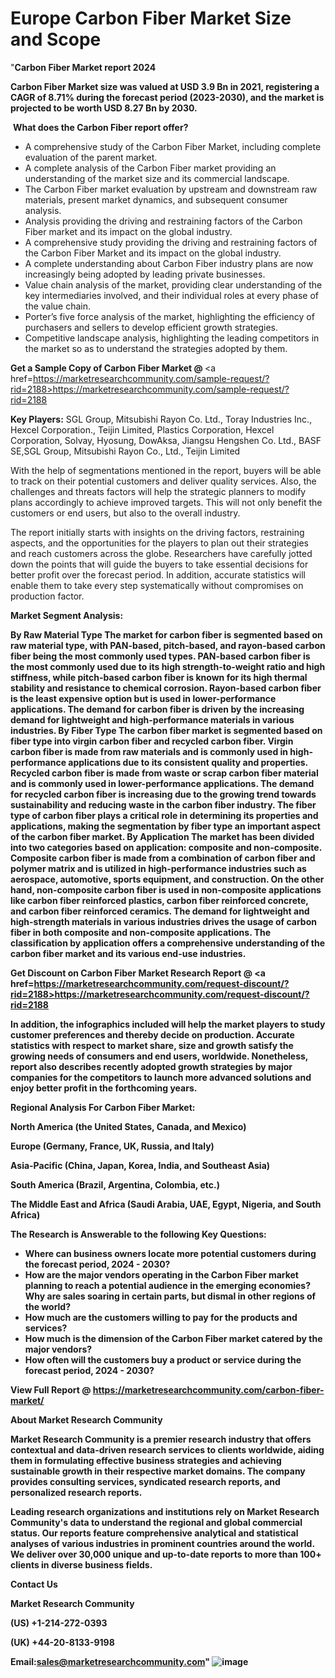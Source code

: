 # Europe Carbon Fiber Market Size and Scope 
"<strong>Carbon Fiber Market report 2024</strong>

<strong>Carbon Fiber Market size was valued at USD 3.9 Bn in 2021, registering a CAGR of 8.71% during the forecast period (2023-2030), and the market is projected to be worth USD 8.27 Bn by 2030.</strong>

 <strong><b>What does the Carbon Fiber report offer?</b></strong>
<ul>
  <li>A comprehensive study of the Carbon Fiber Market, including complete evaluation of the parent market.</li>
  <li>A complete analysis of the Carbon Fiber market providing an understanding of the market size and its commercial landscape.</li>
  <li>The Carbon Fiber market evaluation by upstream and downstream raw materials, present market dynamics, and subsequent consumer analysis.</li>
  <li>Analysis providing the driving and restraining factors of the Carbon Fiber market and its impact on the global industry.</li>
  <li>A comprehensive study providing the driving and restraining factors of the Carbon Fiber Market and its impact on the global industry.</li>
  <li>A complete understanding about Carbon Fiber industry plans are now increasingly being adopted by leading private businesses.</li>
  <li>Value chain analysis of the market, providing clear understanding of the key intermediaries involved, and their individual roles at every phase of the value chain.</li>
  <li>Porter’s five force analysis of the market, highlighting the efficiency of purchasers and sellers to develop efficient growth strategies.</li>
  <li>Competitive landscape analysis, highlighting the leading competitors in the market so as to understand the strategies adopted by them.</li>
</ul>

<strong>Get a Sample Copy of Carbon Fiber Market @ </strong><a href=https://marketresearchcommunity.com/sample-request/?rid=2188><u>https://marketresearchcommunity.com/sample-request/?rid=2188</u></a>

<strong>Key Players:</strong> 
SGL Group, Mitsubishi Rayon Co. Ltd., Toray Industries Inc., Hexcel Corporation., Teijin Limited, Plastics Corporation, Hexcel Corporation, Solvay, Hyosung, DowAksa, Jiangsu Hengshen Co. Ltd., BASF SE,SGL Group, Mitsubishi Rayon Co., Ltd., Teijin Limited

With the help of segmentations mentioned in the report, buyers will be able to track on their potential customers and deliver quality services. Also, the challenges and threats factors will help the strategic planners to modify plans accordingly to achieve improved targets. This will not only benefit the customers or end users, but also to the overall industry.

The report initially starts with insights on the driving factors, restraining aspects, and the opportunities for the players to plan out their strategies and reach customers across the globe. Researchers have carefully jotted down the points that will guide the buyers to take essential decisions for better profit over the forecast period. In addition, accurate statistics will enable them to take every step systematically without compromises on production factor.

<strong>Market Segment Analysis:</strong>

<strong><strong>By Raw Material Type</strong></h4>
The market for carbon fiber is segmented based on raw material type, with PAN-based, pitch-based, and rayon-based carbon fiber being the most commonly used types. PAN-based carbon fiber is the most commonly used due to its high strength-to-weight ratio and high stiffness, while pitch-based carbon fiber is known for its high thermal stability and resistance to chemical corrosion. Rayon-based carbon fiber is the least expensive option but is used in lower-performance applications. The demand for carbon fiber is driven by the increasing demand for lightweight and high-performance materials in various industries.
<strong><strong>By Fiber Type</strong></h4>
The carbon fiber market is segmented based on fiber type into virgin carbon fiber and recycled carbon fiber. Virgin carbon fiber is made from raw materials and is commonly used in high-performance applications due to its consistent quality and properties. Recycled carbon fiber is made from waste or scrap carbon fiber material and is commonly used in lower-performance applications. The demand for recycled carbon fiber is increasing due to the growing trend towards sustainability and reducing waste in the carbon fiber industry. The fiber type of carbon fiber plays a critical role in determining its properties and applications, making the segmentation by fiber type an important aspect of the carbon fiber market.
<strong><strong>By Application</strong></h4>
The market has been divided into two categories based on application: composite and non-composite. Composite carbon fiber is made from a combination of carbon fiber and polymer matrix and is utilized in high-performance industries such as aerospace, automotive, sports equipment, and construction. On the other hand, non-composite carbon fiber is used in non-composite applications like carbon fiber reinforced plastics, carbon fiber reinforced concrete, and carbon fiber reinforced ceramics. The demand for lightweight and high-strength materials in various industries drives the usage of carbon fiber in both composite and non-composite applications. The classification by application offers a comprehensive understanding of the carbon fiber market and its various end-use industries.

<strong>Get Discount on Carbon Fiber Market Research Report @ </b></strong><a href=https://marketresearchcommunity.com/request-discount/?rid=2188><u>https://marketresearchcommunity.com/request-discount/?rid=2188</u></a>

In addition, the infographics included will help the market players to study customer preferences and thereby decide on production. Accurate statistics with respect to market share, size and growth satisfy the growing needs of consumers and end users, worldwide. Nonetheless, report also describes recently adopted growth strategies by major companies for the competitors to launch more advanced solutions and enjoy better profit in the forthcoming years.

<strong>Regional Analysis For Carbon Fiber Market:</strong>

<strong>North America</strong> (the United States, Canada, and Mexico)

<strong>Europe</strong> (Germany, France, UK, Russia, and Italy)

<strong>Asia-Pacific</strong> (China, Japan, Korea, India, and Southeast Asia)

<strong>South America</strong> (Brazil, Argentina, Colombia, etc.)

<strong>The Middle East and Africa</strong> (Saudi Arabia, UAE, Egypt, Nigeria, and South Africa)

<strong>The Research is Answerable to the following Key Questions:</strong>
<ul>
 	<li>Where can business owners locate more potential customers during the forecast period, 2024 - 2030?</li>
 	<li>How are the major vendors operating in the Carbon Fiber market planning to reach a potential audience in the emerging economies? Why are sales soaring in certain parts, but dismal in other regions of the world?</li>
 	<li>How much are the customers willing to pay for the products and services?</li>
 	<li>How much is the dimension of the Carbon Fiber market catered by the major vendors?</li>
 	<li>How often will the customers buy a product or service during the forecast period, 2024 - 2030?</li>
</ul>

<strong>View Full Report @</strong> <a href=https://marketresearchcommunity.com/carbon-fiber-market/>https://marketresearchcommunity.com/carbon-fiber-market/</a>

<strong>About Market Research Community</strong>

Market Research Community is a premier research industry that offers contextual and data-driven research services to clients worldwide, aiding them in formulating effective business strategies and achieving sustainable growth in their respective market domains. The company provides consulting services, syndicated research reports, and personalized research reports.

Leading research organizations and institutions rely on Market Research Community's data to understand the regional and global commercial status. Our reports feature comprehensive analytical and statistical analyses of various industries in prominent countries around the world. We deliver over 30,000 unique and up-to-date reports to more than 100+ clients in diverse business fields.

<strong>Contact Us</strong>

<strong>Market Research Community</strong>

(US) +1-214-272-0393

(UK) +44-20-8133-9198

<strong>Email:</strong>sales@marketresearchcommunity.com"
![image](https://github.com/krutikad1522/marketresearchcommunity/assets/158283933/3fa8a366-a6d6-4b75-b4d0-e544aa5a5865)

